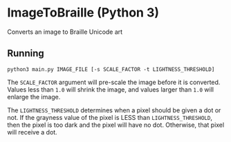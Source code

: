 # ImageToBraille (Python 3)

Converts an image to Braille Unicode art

## Running

```
python3 main.py IMAGE_FILE [-s SCALE_FACTOR -t LIGHTNESS_THRESHOLD]
```

The `SCALE_FACTOR` argument will pre-scale the image before it is converted. Values less than `1.0` will shrink the image, and values larger than `1.0` will enlarge the image.

The `LIGHTNESS_THRESHOLD` determines when a pixel should be given a dot or not. If the grayness value of the pixel is LESS than `LIGHTNESS_THRESHOLD`, then the pixel is too dark and the pixel will have no dot. Otherwise, that pixel will receive a dot.

